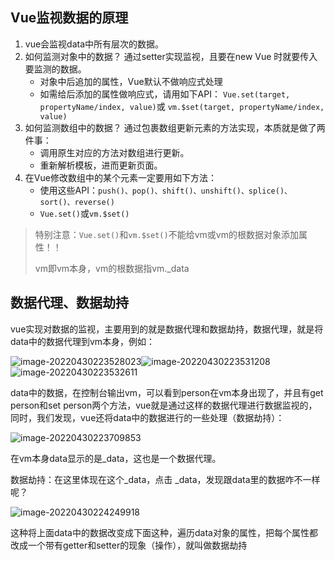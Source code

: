 ## Vue监视数据的原理

1. vue会监视data中所有层次的数据。
2. 如何监测对象中的数据？
   通过setter实现监视，且要在new Vue 时就要传入要监测的数据。
   - 对象中后追加的属性，Vue默认不做响应式处理
   - 如需给后添加的属性做响应式，请用如下API：
     `Vue.set(target, propertyName/index, value)`或
     `vm.$set(target, propertyName/index, value)`
3. 如何监测数组中的数据？
   通过包裹数组更新元素的方法实现，本质就是做了两件事：
   - 调用原生对应的方法对数组进行更新。
   - 重新解析模板，进而更新页面。
4. 在Vue修改数组中的某个元素一定要用如下方法：
   - 使用这些API：`push()、pop()、shift()、unshift()、splice()、sort()、reverse()`
   - `Vue.set()`或`vm.$set()`

> 特别注意：`Vue.set()`和`vm.$set()`不能给vm或vm的根数据对象添加属性！！
>
> vm即vm本身，vm的根数据指vm._data



## 数据代理、数据劫持

vue实现对数据的监视，主要用到的就是数据代理和数据劫持，数据代理，就是将data中的数据代理到vm本身，例如：

![image-20220430223528023](F:\study_notes\前端\vue_notes\Untitled.assets\image-20220430223528023.png)![image-20220430223531208](F:\study_notes\前端\vue_notes\Untitled.assets\image-20220430223531208.png)![image-20220430223532611](F:\study_notes\前端\vue_notes\Untitled.assets\image-20220430223532611.png)

data中的数据，在控制台输出vm，可以看到person在vm本身出现了，并且有get person和set person两个方法，vue就是通过这样的数据代理进行数据监视的，同时，我们发现，vue还将data中的数据进行的一些处理（数据劫持）：

![image-20220430223709853](F:\study_notes\前端\vue_notes\Untitled.assets\image-20220430223709853.png)

在vm本身data显示的是_data，这也是一个数据代理。

数据劫持：在这里体现在这个_data，点击 _data，发现跟data里的数据咋不一样呢？

![image-20220430224249918](F:\study_notes\前端\vue_notes\Untitled.assets\image-20220430224249918.png)

这种将上面data中的数据改变成下面这种，遍历data对象的属性，把每个属性都改成一个带有getter和setter的现象（操作），就叫做数据劫持